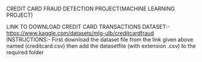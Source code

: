 CREDIT CARD FRAUD DETECTION PROJECT(MACHINE LEARNING PROJECT)

LINK TO DOWNLOAD CREDIT CARD TRANSACTIONS DATASET:-
https://www.kaggle.com/datasets/mlg-ulb/creditcardfraud
INSTRUCTIONS:-
First download the dataset file from the link given above named (creditcard.csv) then add the datasetfile (with extension .csv) to the required folder 
